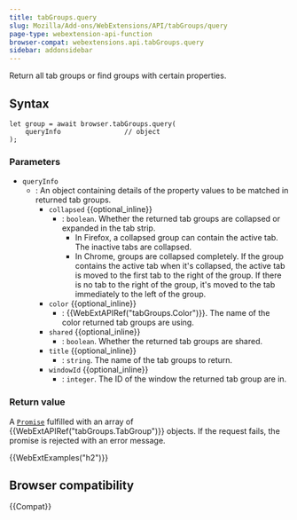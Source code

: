 ```yaml
---
title: tabGroups.query
slug: Mozilla/Add-ons/WebExtensions/API/tabGroups/query
page-type: webextension-api-function
browser-compat: webextensions.api.tabGroups.query
sidebar: addonsidebar
---
```


Return all tab groups or find groups with certain properties.

## Syntax

```js-nolint
let group = await browser.tabGroups.query(
    queryInfo                // object
);
```

### Parameters

- `queryInfo`
  - : An object containing details of the property values to be matched in returned tab groups.
    - `collapsed` {{optional_inline}}
      - : `boolean`. Whether the returned tab groups are collapsed or expanded in the tab strip.
        - In Firefox, a collapsed group can contain the active tab. The inactive tabs are collapsed.
        - In Chrome, groups are collapsed completely. If the group contains the active tab when it's collapsed, the active tab is moved to the first tab to the right of the group. If there is no tab to the right of the group, it's moved to the tab immediately to the left of the group.
    - `color` {{optional_inline}}
      - : {{WebExtAPIRef("tabGroups.Color")}}. The name of the color returned tab groups are using.
    - `shared` {{optional_inline}}
      - : `boolean`. Whether the returned tab groups are shared.
    - `title` {{optional_inline}}
      - : `string`. The name of the tab groups to return.
    - `windowId` {{optional_inline}}
      - : `integer`. The ID of the window the returned tab group are in.

### Return value

A [`Promise`](/en-US/docs/Web/JavaScript/Reference/Global_Objects/Promise) fulfilled with an array of {{WebExtAPIRef("tabGroups.TabGroup")}} objects. If the request fails, the promise is rejected with an error message.

{{WebExtExamples("h2")}}

## Browser compatibility

{{Compat}}
